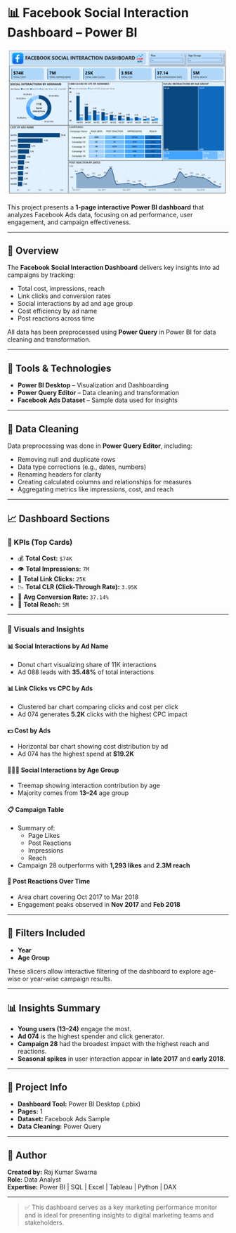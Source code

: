 # 📊 Facebook Social Interaction Dashboard – Power BI

![Dashboard Screenshot](https://github.com/Rajkumar-dataanalyst/Media_Analysis-Project/blob/main/FB_POWEBI_DASHBOARD-IMAGE.png?raw=true)

This project presents a **1-page interactive Power BI dashboard** that analyzes Facebook Ads data, focusing on ad performance, user engagement, and campaign effectiveness.

---

## 📌 Overview

The **Facebook Social Interaction Dashboard** delivers key insights into ad campaigns by tracking:
- Total cost, impressions, reach
- Link clicks and conversion rates
- Social interactions by ad and age group
- Cost efficiency by ad name
- Post reactions across time

All data has been preprocessed using **Power Query** in Power BI for data cleaning and transformation.

---

## 🧰 Tools & Technologies

- **Power BI Desktop** – Visualization and Dashboarding
- **Power Query Editor** – Data cleaning and transformation
- **Facebook Ads Dataset** – Sample data used for insights

---

## 🧼 Data Cleaning

Data preprocessing was done in **Power Query Editor**, including:
- Removing null and duplicate rows
- Data type corrections (e.g., dates, numbers)
- Renaming headers for clarity
- Creating calculated columns and relationships for measures
- Aggregating metrics like impressions, cost, and reach

---

## 📈 Dashboard Sections

### 🔹 KPIs (Top Cards)
- 💰 **Total Cost:** `$74K`
- 👁️ **Total Impressions:** `7M`
- 🔗 **Total Link Clicks:** `25K`
- 📉 **Total CLR (Click-Through Rate):** `3.95K`
- 🧠 **Avg Conversion Rate:** `37.14%`
- 📢 **Total Reach:** `5M`

---

### 🔸 Visuals and Insights

#### 📊 Social Interactions by Ad Name
- Donut chart visualizing share of 11K interactions
- Ad 088 leads with **35.48%** of total interactions

#### 📊 Link Clicks vs CPC by Ads
- Clustered bar chart comparing clicks and cost per click
- Ad 074 generates **5.2K** clicks with the highest CPC impact

#### 💵 Cost by Ads
- Horizontal bar chart showing cost distribution by ad
- Ad 074 has the highest spend at **$19.2K**

#### 🧑‍🤝‍🧑 Social Interactions by Age Group
- Treemap showing interaction contribution by age
- Majority comes from **13–24** age group

#### 📋 Campaign Table
- Summary of:
  - Page Likes
  - Post Reactions
  - Impressions
  - Reach
- Campaign 28 outperforms with **1,293 likes** and **2.3M reach**

#### 📅 Post Reactions Over Time
- Area chart covering Oct 2017 to Mar 2018
- Engagement peaks observed in **Nov 2017** and **Feb 2018**

---

## 🔎 Filters Included

- **Year**
- **Age Group**

These slicers allow interactive filtering of the dashboard to explore age-wise or year-wise campaign results.

---

## 📊 Insights Summary

- **Young users (13–24)** engage the most.
- **Ad 074** is the highest spender and click generator.
- **Campaign 28** had the broadest impact with the highest reach and reactions.
- **Seasonal spikes** in user interaction appear in **late 2017** and **early 2018**.

---

## 📁 Project Info

- **Dashboard Tool:** Power BI Desktop (.pbix)
- **Pages:** 1
- **Dataset:** Facebook Ads Sample
- **Data Cleaning:** Power Query

---

## 👤 Author

**Created by:** Raj Kumar Swarna  
**Role:** Data Analyst  
**Expertise:** Power BI | SQL | Excel | Tableau | Python | DAX

---

> ✅ This dashboard serves as a key marketing performance monitor and is ideal for presenting insights to digital marketing teams and stakeholders.
